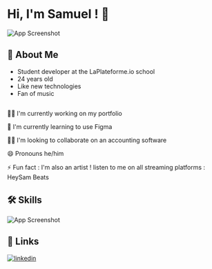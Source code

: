 
# Hi, I'm Samuel ! 👋


![App Screenshot](https://www.intellectsoft.net/blog/wp-content/uploads/Financial-Accounting-Software-Development-Job.jpg)


## 🚀 About Me
- Student developer at the LaPlateforme.io school
- 24 years old
- Like new technologies
- Fan of music



##
👩‍💻 I'm currently working on my portfolio

🧠 I'm currently learning to use Figma

👯‍♀️ I'm looking to collaborate on an accounting software

😄 Pronouns he/him

⚡️ Fun fact : I'm also an artist ! listen to me on all streaming platforms : HeySam Beats


## 🛠 Skills
![App Screenshot](https://camo.githubusercontent.com/fee1efa727d267285bc2130ffef12507fe175f5ffabacd542a131339b7ffd45f/68747470733a2f2f736b696c6c69636f6e732e6465762f69636f6e733f693d70792c6769742c6769746875622c6373732c68746d6c)


## 🔗 Links
[![linkedin](https://img.shields.io/badge/linkedin-0A66C2?style=for-the-badge&logo=linkedin&logoColor=white)](https://www.linkedin.com/in/samuel-rigaux//)

